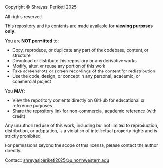 Copyright © Shreyasi Periketi 2025

All rights reserved.

This repository and its contents are made available for **viewing purposes only**.

You are **NOT permitted** to:

- Copy, reproduce, or duplicate any part of the codebase, content, or structure
- Download or distribute this repository or any derivative works
- Modify, alter, or reuse any portion of this work
- Take screenshots or screen recordings of the content for redistribution
- Use the code, design, or concept in any personal, academic, or commercial project

You **MAY**:

- View the repository contents directly on GitHub for educational or reference purposes
- Share the repository link for non-commercial, academic reference (with credit)

Any unauthorized use of this work, including but not limited to reproduction, distribution, or adaptation, is a violation of intellectual property rights and is strictly prohibited.

For permissions beyond the scope of this license, please contact the author directly.

Contact: shreyasiperiketi2025@u.northwestern.edu 
